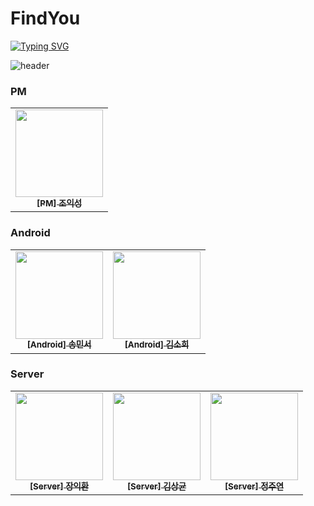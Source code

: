 # FindYou

[![Typing SVG](https://readme-typing-svg.demolab.com?font=Noto+Sans&weight=700&pause=1000&color=F78015&background=FFDA9800&width=435&lines=Kuit+4th+Project+%3A+%EC%B0%BE%EC%95%84%EC%9C%A0+Find-You)](https://git.io/typing-svg)

![header](https://capsule-render.vercel.app/api?type=waving&color=gradient&customColorList=0,2,2,5,30&height=200&section=header&text=찾아유&fontSize=50&fontAlign=70)

### PM

<table>
  <tbody>
    <tr>
      <td align="center"><a href="https://github.com/ikseong00">
      <img width=140px src="https://avatars.githubusercontent.com/u/127182222?v=4" alt=""/><br />
      <sub><b>[PM] 조익성</b></sub></a><br /></td>
    </tr>
  </tbody>
</table>

### Android

<table>
  <tbody>
    <tr>
      <td align="center"><a href="https://github.com/MinseoSONG">
      <img width=140px src="https://avatars.githubusercontent.com/u/105851903?s=96&v=4" alt=""/><br />
      <sub><b>[Android] 송민서</b></sub></a><br /></td>
      <td align="center"><a href="https://github.com/nasohee">
      <img width=140px src="https://avatars.githubusercontent.com/u/142219494?v=4" alt=""/><br />
      <sub><b>[Android] 김소희</b></sub></a><br /></td>
    </tr>
  </tbody>
</table>

### Server

<table>
  <tbody>
    <tr>
      <td align="center"><a href="https://github.com/JangIkhwan">
      <img width=140px src="https://avatars.githubusercontent.com/u/87964632?s=64&v=4" alt=""/><br />
      <sub><b>[Server] 장익환</b></sub></a><br /></td>
      <td align="center"><a href="https://github.com/ksg1227">
      <img width=140px src="https://avatars.githubusercontent.com/u/66379250?v=4" alt=""/><br />
      <sub><b>[Server] 김상균</b></sub></a><br /></td>
      <td align="center"><a href="https://github.com/JJUYAAA">
      <img width=140px src="https://avatars.githubusercontent.com/u/121420399?v=4" alt=""/><br />
      <sub><b>[Server] 정주연</b></sub></a><br /></td>
    </tr>
  </tbody>
</table>
